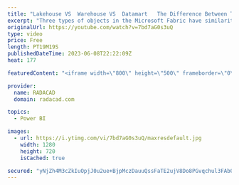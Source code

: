 ```yaml
---
title: "Lakehouse VS  Warehouse VS  Datamart   The Difference Between The Three Fabric Objects"
excerpt: "Three types of objects in the Microsoft Fabric have similarities in what they can do for an analytics system. These three are; Lakehouse, Data Warehouse, and Power BI Datamart. All three objects provide storage for the data, which can be loaded into them using an ETL process and read using something"
originalUrl: https://youtube.com/watch?v=7bd7aG0s3uQ
type: video
price: Free
length: PT19M19S
publishedDateTime: 2023-06-08T22:22:09Z
heat: 177

featuredContent: "<iframe width=\"800\" height=\"500\" frameborder=\"0\" src=\"https://www.youtube.com/embed/7bd7aG0s3uQ\" allow=\"accelerometer; autoplay; encrypted-media; gyroscope; picture-in-picture\" allowfullscreen></iframe>"

provider:
  name: RADACAD
  domain: radacad.com

topics:
  - Power BI

images:
  - url: https://i.ytimg.com/vi/7bd7aG0s3uQ/maxresdefault.jpg
    width: 1280
    height: 720
    isCached: true

secured: "yNjZh4M3cZkIuOpjJ0u2ue+BjpMczDauuQssFaTE2ujV8Do8PGvqchul3FAb0uI3kGoVqJZvg/dfE4PMPwIlYJp3BDDHbKM5b3fXgGJkH/Avsh+x3WTzLCClximLsnLSCeXuKraIGMhAmnRvoFWsQOONk3RU6EpTDGrpbZueAzWKMpl77RIZOQw3ishrOISxxebyQWjVEfbKYv2VISXO47RrKzVmO3S1yqVTT25zlbmt80+pj2hfs8hM85ryGs5xDtJcMWskkP6MB/u4pFSklpldxKOW3kNQSks9sg+JnyxIjKtttU9jYJ1/tw5V4H5IjTBsxUHGFehu/58I+angcUNcOKFcr4JpcYCbyvz74IZjaVIrcmfFchpB2qWMePqYEDdahK2F/xZ5k//nt6l3NbfhElCEJqLuKmMlXyYqQus=;IGCxxyf/O1w02fbUxKNacw=="
---
```


